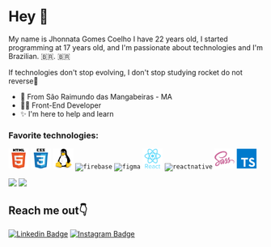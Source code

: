 
# Hey 👋

My name is Jhonnata Gomes Coelho I have 22 years old, I started programming at 17 years old, and I'm passionate about technologies and I'm Brazilian. 🇧🇷. 🇧🇷 

If technologies don't stop evolving, I don't stop studying rocket do not reverse🚀

- 📌 From São Raimundo das Mangabeiras - MA
- 👨‍💻 Front-End Developer
- ✨ I'm here to help and learn
### Favorite technologies:
<p align="left"> 
  <code><img src="https://raw.githubusercontent.com/devicons/devicon/master/icons/html5/html5-original-wordmark.svg" alt="html5" width="40" height="40"/></code>
  <code><img src="https://raw.githubusercontent.com/devicons/devicon/master/icons/css3/css3-original-wordmark.svg" alt="css3" width="40" height="40"/></code>
  <code><img src="https://raw.githubusercontent.com/devicons/devicon/master/icons/linux/linux-original.svg" alt="linux" width="40" height="40"/></code>
  <code><img src="https://www.vectorlogo.zone/logos/firebase/firebase-icon.svg" alt="firebase" width="40" height="40"/></code>
  <code><img src="https://www.vectorlogo.zone/logos/figma/figma-icon.svg" alt="figma" width="40" height="40"/></code>
  <code><img src="https://raw.githubusercontent.com/devicons/devicon/master/icons/react/react-original-wordmark.svg" alt="react" width="40" height="40"/></code>
  <code><img src="https://reactnative.dev/img/header_logo.svg" alt="reactnative" width="40" height="40"/></code>
  <code><img src="https://raw.githubusercontent.com/devicons/devicon/master/icons/sass/sass-original.svg" alt="sass" width="40" height="40"/></code>
  <code><img src="https://raw.githubusercontent.com/devicons/devicon/master/icons/typescript/typescript-original.svg" alt="typescript" width="40" height="40"/></code>
</p>
<p align="left">
    <code><img height="190em" src="https://github-readme-stats.vercel.app/api?username=YokimSl&show_icons=true&theme=dark&include_all_commits=true&count_private=true"/></code>
  <code><img height="190em" src="https://github-readme-stats.vercel.app/api/top-langs/?username=YokimSl&layout=compact&langs_count=16&theme=dark"/></code>
</p>

## Reach me out👇
[![Linkedin Badge](https://img.shields.io/badge/likedin-Jhonnata_Gomes-2021?style=flat-square&logo=Linkedin&logoColor=white&link=https://www.linkedin.com/in/jhonnata-gomes-coelho-7a266b21a/)](https://www.linkedin.com/in/jhonnata-gomes-coelho-7a266b21a/) [![Instagram Badge](https://img.shields.io/badge/instagram-Jhonnata-2021?style=flat-square&logo=Instagram&logoColor=white&link=https://www.instagram.com/jhonnata_gomes/)](https://www.instagram.com/jhonnata_gomes/)
